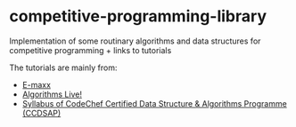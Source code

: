 # competitive-programming-library

Implementation of some routinary algorithms and data structures for competitive
programming + links to tutorials

The tutorials are mainly from:

* [E-maxx](https://cp-algorithms.com/)
* [Algorithms Live!](https://www.youtube.com/channel/UCBLr7ISa_YDy5qeATupf26w)
* [Syllabus of CodeChef Certified Data Structure & Algorithms Programme (CCDSAP)](https://www.codechef.com/certification/data-structures-and-algorithms/prepare#foundation)
